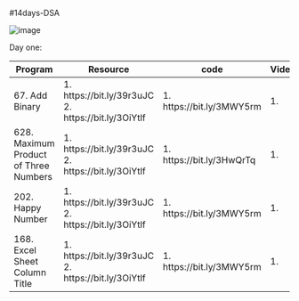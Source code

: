 #14days-DSA


![image](https://user-images.githubusercontent.com/71320553/174425973-ceab751e-e1f1-4c58-a56c-ac422927e3e9.png)

Day one: 
<table class="table">
  <thead class="thead-light">
    <tr>
      <th scope="col">Program</th>
      <th scope="col">Resource</th>
      <th scope="col">code</th>
       <th scope="col">Video</th>
    </tr>
  </thead>
  <tbody>
    <tr>
      <td>67. Add Binary </td>
      <td>1. https://bit.ly/39r3uJC </br>2. https://bit.ly/3OiYtlf</td>
      <td>1. https://bit.ly/3MWY5rm</td>
       <td>1. </td>
    </tr>
     <tr>
      <td>628. Maximum Product of Three Numbers</td>
      <td>1. https://bit.ly/39r3uJC </br>2. https://bit.ly/3OiYtlf</td>
      <td>1. https://bit.ly/3HwQrTq</td>
       <td>1. </td>
    </tr>
     <tr>
      <td>202. Happy Number </td>
      <td>1. https://bit.ly/39r3uJC</br>2. https://bit.ly/3OiYtlf</td>
      <td>1. https://bit.ly/3MWY5rm</td>
       <td>1. </td>
    </tr>
         <tr>
      <td>168. Excel Sheet Column Title</td>
      <td>1. https://bit.ly/39r3uJC </br>2. https://bit.ly/3OiYtlf</td>
      <td>1. https://bit.ly/3MWY5rm</td>
       <td>1. </td>
    </tr>
  </tbody>
</table>


